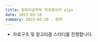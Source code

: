 ```yaml
---
title: 컴퓨터공학부 학과동아리 alps
date: 2023-03-10
summary: 2023-03-10 - 현재
---
```


- 자료구조 및 알고리즘 스터디를 진행합니다.